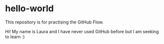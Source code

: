# hello-world
This repository is for practising the GitHub Flow.

Hi! My name is Laura and I have never used GitHub before but I am seeking to learn :) 
